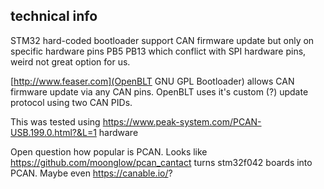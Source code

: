 


## technical info
STM32 hard-coded bootloader support CAN firmware update but only on specific hardware pins PB5 PB13 which conflict with SPI hardware pins, weird not great option for us.

[http://www.feaser.com](OpenBLT GNU GPL Bootloader) allows CAN firmware update via any CAN pins. OpenBLT uses it's custom (?) update protocol using two CAN PIDs. 

This was tested using https://www.peak-system.com/PCAN-USB.199.0.html?&L=1 hardware

Open question how popular is PCAN. Looks like https://github.com/moonglow/pcan_cantact turns stm32f042 boards into PCAN. Maybe even https://canable.io/?